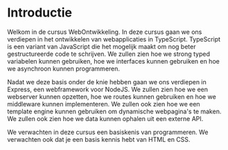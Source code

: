 # Introductie

Welkom in de cursus WebOntwikkeling. In deze cursus gaan we ons verdiepen in het ontwikkelen van webapplicaties in TypeScript. TypeScript is een variant van JavaScript die het mogelijk maakt om nog beter gestructureerde code te schrijven. We zullen zien hoe we strong typed variabelen kunnen gebruiken, hoe we interfaces kunnen gebruiken en hoe we asynchroon kunnen programmeren. 

Nadat we deze basis onder de knie hebben gaan we ons verdiepen in Express, een webframework voor NodeJS. We zullen zien hoe we een webserver kunnen opzetten, hoe we routes kunnen gebruiken en hoe we middleware kunnen implementeren. We zullen ook zien hoe we een template engine kunnen gebruiken om dynamische webpagina's te maken. We zullen ook zien hoe we data kunnen ophalen uit een externe API.

We verwachten in deze cursus een basiskenis van programmeren. We verwachten ook dat je een basis kennis hebt van HTML en CSS.
